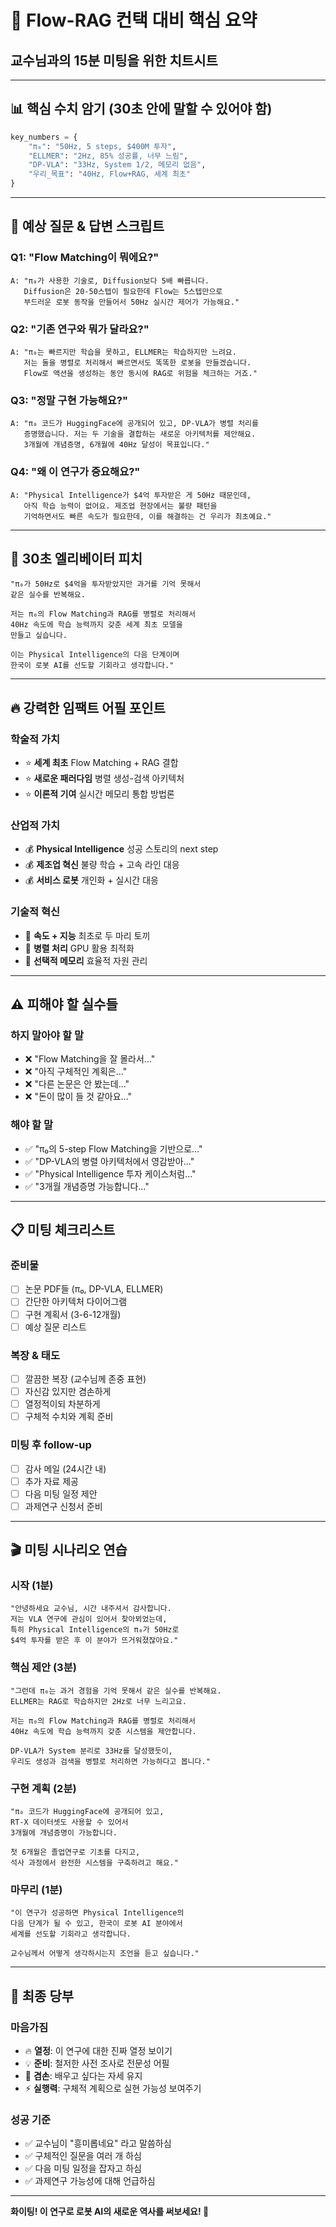 # 🎯 Flow-RAG 컨택 대비 핵심 요약
## 교수님과의 15분 미팅을 위한 치트시트

---

## 📊 **핵심 수치 암기 (30초 안에 말할 수 있어야 함)**

```python
key_numbers = {
    "π₀": "50Hz, 5 steps, $400M 투자",
    "ELLMER": "2Hz, 85% 성공률, 너무 느림", 
    "DP-VLA": "33Hz, System 1/2, 메모리 없음",
    "우리_목표": "40Hz, Flow+RAG, 세계 최초"
}
```

---

## 💬 **예상 질문 & 답변 스크립트**

### **Q1: "Flow Matching이 뭐에요?"**
```
A: "π₀가 사용한 기술로, Diffusion보다 5배 빠릅니다. 
   Diffusion은 20-50스텝이 필요한데 Flow는 5스텝만으로 
   부드러운 로봇 동작을 만들어서 50Hz 실시간 제어가 가능해요."
```

### **Q2: "기존 연구와 뭐가 달라요?"**
```
A: "π₀는 빠르지만 학습을 못하고, ELLMER는 학습하지만 느려요.
   저는 둘을 병렬로 처리해서 빠르면서도 똑똑한 로봇을 만들겠습니다.
   Flow로 액션을 생성하는 동안 동시에 RAG로 위험을 체크하는 거죠."
```

### **Q3: "정말 구현 가능해요?"**
```
A: "π₀ 코드가 HuggingFace에 공개되어 있고, DP-VLA가 병렬 처리를 
   증명했습니다. 저는 두 기술을 결합하는 새로운 아키텍처를 제안해요.
   3개월에 개념증명, 6개월에 40Hz 달성이 목표입니다."
```

### **Q4: "왜 이 연구가 중요해요?"**
```
A: "Physical Intelligence가 $4억 투자받은 게 50Hz 때문인데,
   아직 학습 능력이 없어요. 제조업 현장에서는 불량 패턴을 
   기억하면서도 빠른 속도가 필요한데, 이를 해결하는 건 우리가 최초예요."
```

---

## 🎯 **30초 엘리베이터 피치**

```
"π₀가 50Hz로 $4억을 투자받았지만 과거를 기억 못해서 
같은 실수를 반복해요.

저는 π₀의 Flow Matching과 RAG를 병렬로 처리해서 
40Hz 속도에 학습 능력까지 갖춘 세계 최초 모델을 
만들고 싶습니다.

이는 Physical Intelligence의 다음 단계이며 
한국이 로봇 AI를 선도할 기회라고 생각합니다."
```

---

## 🔥 **강력한 임팩트 어필 포인트**

### **학술적 가치**
- ⭐ **세계 최초** Flow Matching + RAG 결합
- ⭐ **새로운 패러다임** 병렬 생성-검색 아키텍처
- ⭐ **이론적 기여** 실시간 메모리 통합 방법론

### **산업적 가치**
- 💰 **Physical Intelligence** 성공 스토리의 next step
- 💰 **제조업 혁신** 불량 학습 + 고속 라인 대응
- 💰 **서비스 로봇** 개인화 + 실시간 대응

### **기술적 혁신**
- 🚀 **속도 + 지능** 최초로 두 마리 토끼
- 🚀 **병렬 처리** GPU 활용 최적화
- 🚀 **선택적 메모리** 효율적 자원 관리

---

## ⚠️ **피해야 할 실수들**

### **하지 말아야 할 말**
- ❌ "Flow Matching을 잘 몰라서..."
- ❌ "아직 구체적인 계획은..."
- ❌ "다른 논문은 안 봤는데..."
- ❌ "돈이 많이 들 것 같아요..."

### **해야 할 말**  
- ✅ "π₀의 5-step Flow Matching을 기반으로..."
- ✅ "DP-VLA의 병렬 아키텍처에서 영감받아..."
- ✅ "Physical Intelligence 투자 케이스처럼..."
- ✅ "3개월 개념증명 가능합니다..."

---

## 📋 **미팅 체크리스트**

### **준비물**
- [ ] 논문 PDF들 (π₀, DP-VLA, ELLMER)
- [ ] 간단한 아키텍처 다이어그램
- [ ] 구현 계획서 (3-6-12개월)
- [ ] 예상 질문 리스트

### **복장 & 태도**
- [ ] 깔끔한 복장 (교수님께 존중 표현)
- [ ] 자신감 있지만 겸손하게
- [ ] 열정적이되 차분하게
- [ ] 구체적 수치와 계획 준비

### **미팅 후 follow-up**
- [ ] 감사 메일 (24시간 내)
- [ ] 추가 자료 제공
- [ ] 다음 미팅 일정 제안
- [ ] 과제연구 신청서 준비

---

## 🎬 **미팅 시나리오 연습**

### **시작 (1분)**
```
"안녕하세요 교수님, 시간 내주셔서 감사합니다.
저는 VLA 연구에 관심이 있어서 찾아뵈었는데,
특히 Physical Intelligence의 π₀가 50Hz로 
$4억 투자를 받은 후 이 분야가 뜨거워졌잖아요."
```

### **핵심 제안 (3분)**
```
"그런데 π₀는 과거 경험을 기억 못해서 같은 실수를 반복해요.
ELLMER는 RAG로 학습하지만 2Hz로 너무 느리고요.

저는 π₀의 Flow Matching과 RAG를 병렬로 처리해서
40Hz 속도에 학습 능력까지 갖춘 시스템을 제안합니다.

DP-VLA가 System 분리로 33Hz를 달성했듯이,
우리도 생성과 검색을 병렬로 처리하면 가능하다고 봅니다."
```

### **구현 계획 (2분)**
```
"π₀ 코드가 HuggingFace에 공개되어 있고,
RT-X 데이터셋도 사용할 수 있어서
3개월에 개념증명이 가능합니다.

첫 6개월은 졸업연구로 기초를 다지고,
석사 과정에서 완전한 시스템을 구축하려고 해요."
```

### **마무리 (1분)**
```
"이 연구가 성공하면 Physical Intelligence의 
다음 단계가 될 수 있고, 한국이 로봇 AI 분야에서 
세계를 선도할 기회라고 생각합니다.

교수님께서 어떻게 생각하시는지 조언을 듣고 싶습니다."
```

---

## 🚀 **최종 당부**

### **마음가짐**
- 🔥 **열정**: 이 연구에 대한 진짜 열정 보이기
- 💡 **준비**: 철저한 사전 조사로 전문성 어필
- 🤝 **겸손**: 배우고 싶다는 자세 유지
- ⚡ **실행력**: 구체적 계획으로 실현 가능성 보여주기

### **성공 기준**
- ✅ 교수님이 "흥미롭네요" 라고 말씀하심
- ✅ 구체적인 질문을 여러 개 하심
- ✅ 다음 미팅 일정을 잡자고 하심
- ✅ 과제연구 가능성에 대해 언급하심

---

**화이팅! 이 연구로 로봇 AI의 새로운 역사를 써보세요! 🚀**